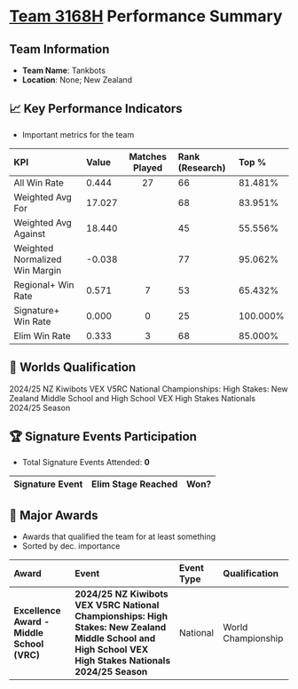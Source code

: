 # [Team 3168H](https://https://www.robotevents.com/teams/V5RC/3168H) Performance Summary

##  Team Information
- **Team Name**: Tankbots
- **Location**: None; New Zealand

## 📈 Key Performance Indicators
- Important metrics for the team

| KPI | Value | Matches Played | Rank (Research) | Top % |
|:---|:-----|:--------------:|:----|:-----|
| All Win Rate | 0.444 | 27 | 66 | 81.481% |
| Weighted Avg For | 17.027 |  | 68 | 83.951% |
| Weighted Avg Against | 18.440 |  | 45 | 55.556% |
| Weighted Normalized Win Margin | -0.038 |  | 77 | 95.062% |
| Regional+ Win Rate | 0.571 | 7 | 53 | 65.432% |
| Signature+ Win Rate | 0.000 | 0 | 25 | 100.000% |
| Elim Win Rate | 0.333 | 3 | 68 | 85.000% |


## 🎯 Worlds Qualification
2024/25 NZ Kiwibots VEX V5RC National Championships: High Stakes: New Zealand Middle School and High School VEX High Stakes Nationals 2024/25 Season

## 🏆 Signature Events Participation
- Total Signature Events Attended: **0**

| Signature Event | Elim Stage Reached | Won? |
|:----------------|:-------------------|:----|


## 🥇 Major Awards
- Awards that qualified the team for at least something
- Sorted by dec. importance

| Award | Event | Event Type | Qualification |
|:------|:------|:-----------|:--------------|
| **Excellence Award - Middle School (VRC)** | **2024/25 NZ Kiwibots VEX V5RC National Championships: High Stakes: New Zealand Middle School and High School VEX High Stakes Nationals 2024/25 Season** | National | World Championship |

